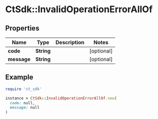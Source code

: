 # CtSdk::InvalidOperationErrorAllOf

## Properties

| Name | Type | Description | Notes |
| ---- | ---- | ----------- | ----- |
| **code** | **String** |  | [optional] |
| **message** | **String** |  | [optional] |

## Example

```ruby
require 'ct_sdk'

instance = CtSdk::InvalidOperationErrorAllOf.new(
  code: null,
  message: null
)
```

